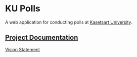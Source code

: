 # KU Polls

A web application for conducting polls at [Kasetsart University](https://www.ku.ac.th).

## [Project Documentation](../../wiki/home)


[Vision Statement](../../wili/Vision%20Statement)
